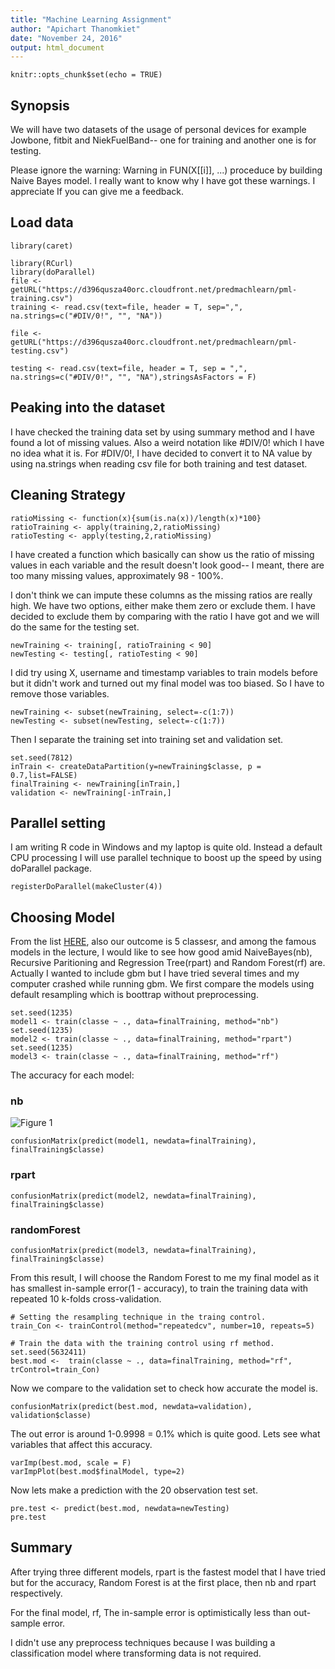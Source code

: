 ```yaml
---
title: "Machine Learning Assignment"
author: "Apichart Thanomkiet"
date: "November 24, 2016"
output: html_document
---
```


```{r setup, include=FALSE}
knitr::opts_chunk$set(echo = TRUE)
```

## Synopsis

We will have two datasets of the usage of personal devices for example Jowbone, fitbit and NiekFuelBand-- one for training and another one is for testing. 
     
Please ignore the warning: Warning in FUN(X[[i]], ...) proceduce by building Naive Bayes model. I really want to know why I have got these warnings. I appreciate If you can give me a feedback.  

## Load data
```{r, cache=TRUE}
library(caret)

library(RCurl)
library(doParallel)
file <- getURL("https://d396qusza40orc.cloudfront.net/predmachlearn/pml-training.csv")
training <- read.csv(text=file, header = T, sep=",", na.strings=c("#DIV/0!", "", "NA"))

file <- getURL("https://d396qusza40orc.cloudfront.net/predmachlearn/pml-testing.csv")

testing <- read.csv(text=file, header = T, sep = ",", na.strings=c("#DIV/0!", "", "NA"),stringsAsFactors = F)

```

## Peaking into the dataset

I have checked the training data set by using summary method and I have found a lot of missing values. Also a weird notation like #DIV/0! which I have no idea what it is. For #DIV/0!, I have decided to convert it to NA value by using na.strings when reading csv file for both training and test dataset.

## Cleaning Strategy

```{r}
ratioMissing <- function(x){sum(is.na(x))/length(x)*100}
ratioTraining <- apply(training,2,ratioMissing)
ratioTesting <- apply(testing,2,ratioMissing)
```

I have created a function which basically can show us the ratio of missing values in each variable and the result doesn't look good-- I meant, there are too many missing values, approximately 98 - 100%.   
     
I don't think we can impute these columns as the missing ratios are really high. We have two options, either make them zero or exclude them. I have decided to exclude them by comparing with the ratio I have got and we will do the same for the testing set.

```{r}
newTraining <- training[, ratioTraining < 90]
newTesting <- testing[, ratioTesting < 90]
```

I did try using X, username and timestamp variables to train models before but it didn't work and turned out my final model was too biased. So I have to remove those variables.

```{r}
newTraining <- subset(newTraining, select=-c(1:7))
newTesting <- subset(newTesting, select=-c(1:7))

```
Then I separate the training set into training set and validation set.

```{r, cache=TRUE}
set.seed(7812)
inTrain <- createDataPartition(y=newTraining$classe, p = 0.7,list=FALSE)
finalTraining <- newTraining[inTrain,]
validation <- newTraining[-inTrain,]
```

## Parallel setting

I am writing R code in Windows and my laptop is quite old. Instead a default CPU processing I will use parallel technique to boost up the speed by using doParallel package.

```{r}
registerDoParallel(makeCluster(4))
```

## Choosing Model

From the list [HERE](https://topepo.github.io/caret/available-models.html), also our outcome is 5 classesr, and among the famous models in the lecture, I would like to see how good amid NaiveBayes(nb), Recursive Paritioning and Regression Tree(rpart) and Random Forest(rf) are. Actually I wanted to include gbm but I have tried several times and my computer crashed while running gbm. We first compare the models using default resampling which is boottrap without preprocessing.

```{r,cache=TRUE}
set.seed(1235)
model1 <- train(classe ~ ., data=finalTraining, method="nb")
set.seed(1235)
model2 <- train(classe ~ ., data=finalTraining, method="rpart")
set.seed(1235)
model3 <- train(classe ~ ., data=finalTraining, method="rf")
```

The accuracy for each model: 
           
### nb

![Figure 1](C:\Users\Oattie\Documents\Coursera\ML4\ML_Assignment\nb_confusionMatrix.png)
```{r, cache=TRUE}
confusionMatrix(predict(model1, newdata=finalTraining), finalTraining$classe)
```

### rpart  
```{r,cache=TRUE}
confusionMatrix(predict(model2, newdata=finalTraining), finalTraining$classe)
```

### randomForest
```{r, cache=TRUE}
confusionMatrix(predict(model3, newdata=finalTraining), finalTraining$classe)
```


From this result, I will choose the Random Forest to me my final model as it has smallest in-sample error(1 - accuracy), to train the training data with repeated 10 k-folds cross-validation.

```{r,cache=TRUE}
# Setting the resampling technique in the traing control.
train_Con <- trainControl(method="repeatedcv", number=10, repeats=5)

# Train the data with the training control using rf method.
set.seed(5632411)
best.mod <-  train(classe ~ ., data=finalTraining, method="rf", trControl=train_Con)
```

Now we compare to the validation set to check how accurate the model is.

```{r, cache=TRUE}
confusionMatrix(predict(best.mod, newdata=validation), validation$classe)
```

The out error is around 1-0.9998 = 0.1% which is quite good. Lets see what variables that affect this accuracy.

```{r, cache=TRUE}
varImp(best.mod, scale = F)
varImpPlot(best.mod$finalModel, type=2)
```

Now lets make a prediction with the 20 observation test set.

```{r, cache=TRUE}
pre.test <- predict(best.mod, newdata=newTesting)
pre.test
```

## Summary

After trying three different models, rpart is the fastest model that I have tried but for the accuracy, Random Forest is at the first place, then nb and rpart respectively.  

For the final model, rf, The in-sample error is optimistically less than out-sample error.

I didn't use any preprocess techniques because I was building a classification model where transforming data is not required. 